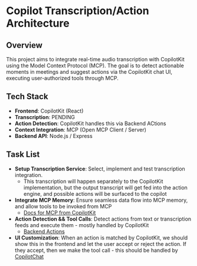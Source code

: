 # Copilot Transcription/Action Architecture

## Overview

This project aims to integrate real-time audio transcription with CopilotKit using the Model Context Protocol (MCP). The goal is to detect actionable moments in meetings and suggest actions via the CopilotKit chat UI, executing user-authorized tools through MCP.

## Tech Stack

- **Frontend**: CopilotKit (React)
- **Transcription**: PENDING
- **Action Detection**: CopilotKit handles this via Backend ACtions
- **Context Integration**: MCP (Open MCP Client / Server)
- **Backend API**: Node.js / Express

## Task List

- **Setup Transcription Service**: Select, implement and test transcription integration.
  - This transcription will happen separately to the CopilotKit implementation, but the output transcript will get fed into the action engine, and possible actions will be surfaced to the copilot
- **Integrate MCP Memory**: Ensure seamless data flow into MCP memory, and allow tools to be invoked from MCP
  - [Docs for  MCP from CopilotKit](https://docs.copilotkit.ai/guides/model-context-protocol)
- **Action Detection && Tool Calls**: Detect actions from text or transcription feeds and execute them - mostly handled by CopilotKit
  - [Backend Actions](https://docs.copilotkit.ai/guides/backend-actions/typescript-backend-actions)
- **UI Customization**: When an action is matched by CopilotKit, we should show this in the frontend and let the user accept or reject the action. If they accept, then we make the tool call - this should be handled by [CopilotChat](https://docs.copilotkit.ai/reference/components/chat/CopilotChat)